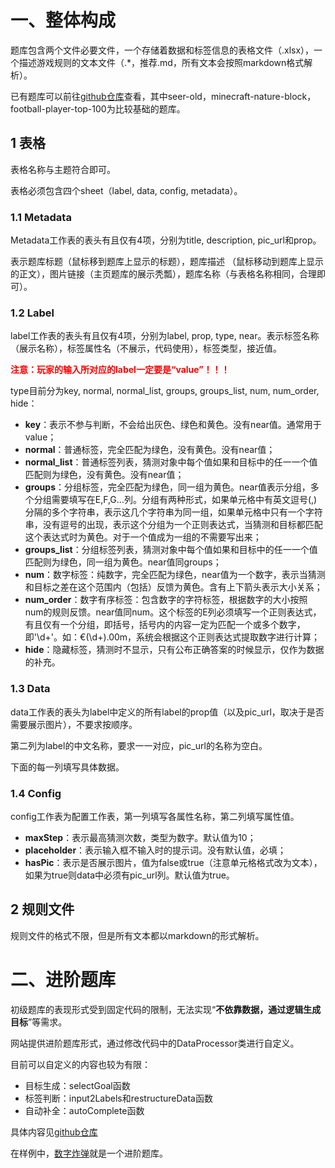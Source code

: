 # 一、整体构成
题库包含两个文件必要文件，一个存储着数据和标签信息的表格文件（.xlsx），一个描述游戏规则的文本文件（.*，推荐.md，所有文本会按照markdown格式解析）。

已有题库可以前往[github仓库](https://github.com/village-lamp/A-guess-game/blob/master/process/data)查看，其中seer-old，minecraft-nature-block，football-player-top-100为比较基础的题库。

## 1 表格

表格名称与主题符合即可。

表格必须包含四个sheet（label, data, config, metadata）。

### 1.1 Metadata
Metadata工作表的表头有且仅有4项，分别为title, description, pic_url和prop。

表示题库标题（鼠标移到题库上显示的标题），题库描述
（鼠标移动到题库上显示的正文），图片链接（主页题库的展示秃瓢），题库名称（与表格名称相同，合理即可）。

### 1.2 Label

label工作表的表头有且仅有4项，分别为label, prop, type, near。表示标签名称（展示名称），标签属性名（不展示，代码使用），标签类型，接近值。

<span style="color: red;">**注意：玩家的输入所对应的label一定要是“value”！！！**</span>

type目前分为key, normal, normal_list, groups, groups_list, num, num_order, hide：
+ **key**：表示不参与判断，不会给出灰色、绿色和黄色。没有near值。通常用于value；
+ **normal**：普通标签，完全匹配为绿色，没有黄色。没有near值；
+ **normal_list**：普通标签列表，猜测对象中每个值如果和目标中的任一一个值匹配则为绿色，没有黄色。没有near值；
+ **groups**：分组标签，完全匹配为绿色，同一组为黄色。near值表示分组，多个分组需要填写在E,F,G...列。分组有两种形式，如果单元格中有英文逗号(,)分隔的多个字符串，表示这几个字符串为同一组，如果单元格中只有一个字符串，没有逗号的出现，表示这个分组为一个正则表达式，当猜测和目标都匹配这个表达式时为黄色。对于一个值成为一组的不需要写出来；
+ **groups_list**：分组标签列表，猜测对象中每个值如果和目标中的任一一个值匹配则为绿色，同一组为黄色。near值同groups；
+ **num**：数字标签：纯数字，完全匹配为绿色，near值为一个数字，表示当猜测和目标之差在这个范围内（包括）反馈为黄色。含有上下箭头表示大小关系；
+ **num_order**：数字有序标签：包含数字的字符标签，根据数字的大小按照num的规则反馈。near值同num。这个标签的E列必须填写一个正则表达式，有且仅有一个分组，即括号，括号内的内容一定为匹配一个或多个数字，即'\d+'。如：€(\d+).00m，系统会根据这个正则表达式提取数字进行计算；
+ **hide**：隐藏标签，猜测时不显示，只有公布正确答案的时候显示，仅作为数据的补充。

### 1.3 Data

data工作表的表头为label中定义的所有label的prop值（以及pic_url，取决于是否需要展示图片），不要求按顺序。

第二列为label的中文名称，要求一一对应，pic_url的名称为空白。

下面的每一列填写具体数据。

### 1.4 Config

config工作表为配置工作表，第一列填写各属性名称，第二列填写属性值。

+ **maxStep**：表示最高猜测次数，类型为数字。默认值为10；
+ **placeholder**：表示输入框不输入时的提示词。没有默认值，必填；
+ **hasPic**：表示是否展示图片，值为false或true（注意单元格格式改为文本），如果为true则data中必须有pic_url列。默认值为true。

## 2 规则文件

规则文件的格式不限，但是所有文本都以markdown的形式解析。

# 二、进阶题库

初级题库的表现形式受到固定代码的限制，无法实现“**不依靠数据，通过逻辑生成目标**”等需求。

网站提供进阶题库形式，通过修改代码中的DataProcessor类进行自定义。

目前可以自定义的内容也较为有限：
+ 目标生成：selectGoal函数
+ 标签判断：input2Labels和restructureData函数
+ 自动补全：autoComplete函数

具体内容见[github仓库](https://github.com/village-lamp/A-guess-game/blob/master/web/src/script/dataProcessor.js)

在样例中，[数字炸弹](https://github.com/village-lamp/A-guess-game/blob/master/process/data/number/number.xlsx)就是一个进阶题库。
